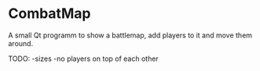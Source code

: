 # CombatMap

A small Qt programm to show a battlemap, add players to it and move them around.

TODO: -sizes
		-no players on top of each other

